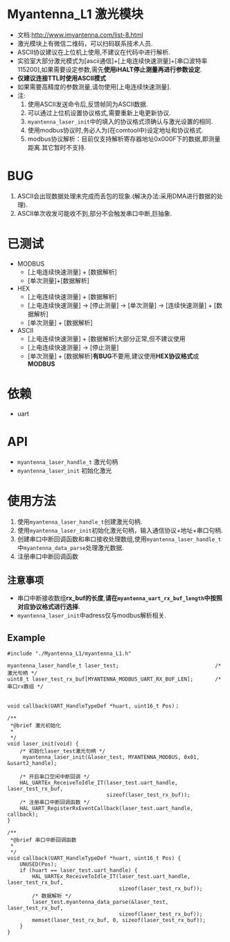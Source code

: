 # Myantenna_L1 激光模块
- 文档:http://www.imyantenna.com/list-8.html
- 激光模块上有微信二维码，可以扫码联系技术人员.
- ASCII协议建议在上位机上使用,不建议在代码中进行解析.
- 实验室大部分激光模式为[ascii通信]+[上电连续快速测量]+[串口波特率115200],如果需要设定参数,需先**使用iHALT停止测量再进行参数设定**.
- **仅建议连接TTL时使用ASCII模式**
- 如果需要高精度的参数测量,请勿使用[上电连续快速测量].
- 注:
    1. 使用ASCII发送命令后,反馈帧同为ASCII数据.
    2. 可以通过上位机设置协议格式,需要重新上电更新协议.
    3. `myantenna_laser_init`中的填入的协议格式须确认与激光设置的相同.
    4. 使用modbus协议时,务必人为(在comtool中)设定地址和协议格式.
    5. modbus协议解析：目前仅支持解析寄存器地址0x000F下的数据,即测量距离.其它暂时不支持.

# BUG
1. ASCII会出现数据处理未完成而丢包的现象.(解决办法:采用DMA进行数据的处理).
2. ASCII单次收发可能收不到,部分不会触发串口中断,巨抽象.

# 已测试
- MODBUS
    - [上电连续快速测量] + [数据解析]
    - [单次测量]+[数据解析]
- HEX 
    - [上电连续快速测量] + [数据解析]
    - [上电连续快速测量] -> [停止测量] -> [单次测量] -> [连续快速测量] + [数据解析]
    - [单次测量] + [数据解析]
- ASCII
    - [上电连续快速测量] + [数据解析]大部分正常,但不建议使用
    - [上电连续快速测量] -> [停止测量]
    - [单次测量] + [数据解析]**有BUG**不要用,建议使用**HEX协议格式**或**MODBUS**

# 依赖
- uart

# API
- `myantenna_laser_handle_t` 激光句柄
- `myantenna_laser_init` 初始化激光

# 使用方法
1. 使用`myantenna_laser_handle_t`创建激光句柄.
2. 使用`myantenna_laser_init`初始化激光句柄，输入通信协议+地址+串口句柄.
3. 创建串口中断回调函数和串口接收处理数组,使用`myantenna_laser_handle_t`中`myantenna_data_parse`处理激光数据.
4. 注册串口中断回调函数
## 注意事项
- 串口中断接收数组**rx_buf的长度**,**请在`myantenna_uart_rx_buf_length`中按照对应协议格式进行选择**.
- `myantenna_laser_init`中adress仅与modbus解析相关.
## Example
```
#include "./Myantenna_L1/myantenna_L1.h"

myantenna_laser_handle_t laser_test;                               /* 激光句柄 */
uint8_t laser_test_rx_buf[MYANTENNA_MODBUS_UART_RX_BUF_LEN];       /* 串口rx数组 */


void callback(UART_HandleTypeDef *huart, uint16_t Pos)；

/**
 *@brief 激光初始化
 *
 */
void laser_init(void) {
    /* 初始化laser_test激光句柄 */
     myantenna_laser_init(&laser_test, MYANTENNA_MODBUS, 0x01, &usart2_handle);

    /* 开启串口空闲中断回调 */
    HAL_UARTEx_ReceiveToIdle_IT(laser_test.uart_handle, laser_test_rx_buf,
                                sizeof(laser_test_rx_buf));
    /* 注册串口中断回调函数 */
    HAL_UART_RegisterRxEventCallback(laser_test.uart_handle, callback);
}

/**
 *@brief 串口中断回调函数
 *
 */
void callback(UART_HandleTypeDef *huart, uint16_t Pos) {
    UNUSED(Pos);
    if (huart == laser_test.uart_handle) {
        HAL_UARTEx_ReceiveToIdle_IT(laser_test.uart_handle, laser_test_rx_buf,
                                    sizeof(laser_test_rx_buf));
        /* 数据解析 */
        laser_test.myantenna_data_parse(&laser_test, laser_test_rx_buf,
                                    sizeof(laser_test_rx_buf));
        memset(laser_test_rx_buf, 0, sizeof(laser_test_rx_buf));
    }
}
```
 